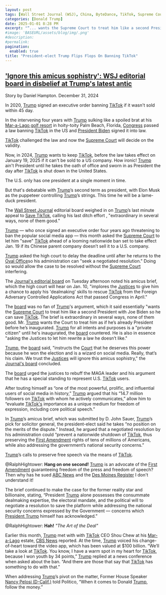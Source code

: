 ```yaml
---
layout: post
tags: [Wall Street Journal (WSJ), China, ByteDance, TikTok, Supreme Court of the United States (SCOTUS), Joe Biden, politics]
categories: [Donald Trump]
date: 2025-01-01 8:28 PM
excerpt: "“... wants the Supreme Court to treat him like a second President with Joe Biden so he can save TikTok. The brief is extraordinary in several ways, none of them good. Mr. Trump wants the Court to treat him as if he’s already President before he’s inaugurated. Trump for all intents and purposes is a “private citizen” until he's inaugurated, the board countered. He is also in essence asking the Justices to let him rewrite a law he doesn’t like.” – Wall Street Journal editorial board"
#image: 'BASEURL/assets/blog/img/.png'
#description:
#permalink:
pagination: 
  enabled: true
title: "President-elect Trump Flips Flops On Banning TikTok"
---
```



## ['Ignore this amicus sophistry': WSJ editorial board in disbelief at Trump's latest antic](https://www.rawstory.com/tiktok-ban-2670712862/)

Story by Daniel Hampton. December 31, 2024

In 2020, [Trump](https://www.whitehouse.gov/) signed an executive order banning [TikTok](https://www.tiktok.com/) if it wasn't sold within 45 day.

In the intervening four years with [Trump](https://www.whitehouse.gov/) sulking like a spoiled brat at his [Mar-a-Lago golf resort](https://www.maralagoclub.com/) in hoity-toity Palm Beach, Florida, [Congress](https://www.congress.gov/) passed a law banning [TikTok](https://www.tiktok.com/) in the US and [President Biden](https://bidenwhitehouse.archives.gov/) signed it into law.

[TikTok](https://www.tiktok.com/) challenged the law and now the [Supreme Court](https://supremecourt.gov/) will decide on the validity. 

Now, in 2024, [Trump](https://www.whitehouse.gov/) wants to keep [TikTok](https://www.tiktok.com/), before the law takes effect on January 19, 2025 if it can't be sold to a US company. How ironic! [Trump](https://www.whitehouse.gov/) ain't President until he takes the oath of office and sworn in as President the day after [TikTok](https://www.tiktok.com/) is shut down in the United States. 

The U.S. only has one president at a single moment in time.

But that's debatable with [Trump](https://www.whitehouse.gov/)’s second term as president, with Elon Musk as the puppeteer controlling [Trump](https://www.whitehouse.gov/)’s strings. This time he will be a lame-duck president. 

The [Wall Street Journal](https://www.wsj.com/) editorial board weighed in on [Trump](https://www.whitehouse.gov/)’s last minute appeal to [Save TikTok](https://www.tiktok.com/), calling his last ditch effort , "extraordinary in several ways, none of them good."

[Trump](https://www.whitehouse.gov/) — who once signed an executive order four years ago threatening to ban the popular social media app — this month asked the [Supreme Court](https://supremecourt.gov/) to let him "save" [TikTok](https://www.tiktok.com/) ahead of a looming nationwide ban set to take effect Jan. 19 if its Chinese parent company doesn’t sell it to a U.S. company.

[Trump](https://www.whitehouse.gov/) asked the high court to delay the deadline until after he returns to the [Oval Office](https://www.whitehouse.gov/)so his administration can "seek a negotiated resolution." Doing so would allow the case to be resolved without the [Supreme Court](https://supremecourt.gov/) interfering.

The [Journal's editorial board](https://www.wsj.com/) on Tuesday afternoon noted his amicus brief, which the high court will hear on Jan. 10, "implores the [Justices](https://www.supremecoyrt.gov/) to give him a chance to apply his 'dealmaking' skills to rescue [TikTok](https://www.tiktok.com/) from the Foreign Adversary Controlled Applications Act that passed Congress in April."

The [board](https://www.wsj.com/) was no fan of [Trump](https://www.whitehouse.gov/)'s argument, which it said essentially "wants the [Supreme Court](https://supremecourt.gov/) to treat him like a second President with Joe Biden so he can save [TikTok](https://www.tiktok.com/). The brief is extraordinary in several ways, none of them good. Mr. [Trump](https://www.whitehouse.gov/) wants the Court to treat him as if he’s already President before he’s inaugurated. [Trump](https://www.whitehouse.gov/) for all intents and purposes is a "private citizen" until he's inaugurated, the [board](https://www.wsj.com/) countered. He is also in essence "asking the Justices to let him rewrite a law he doesn’t like."

[Trump](https://www.whitehouse.gov/), the [board](https://www.wsj.com/) said, "instructs the [Court](https://supremecourt.gov/) that he deserves this power because he won the election and is a wizard on social media. Really, that’s his claim. We trust the [Justices](https://www.supremecoyrt.gov/) will ignore this amicus sophistry," the [Journal's board](https://www.wsj.https://www.wsj.com/) concluded.

The [board](https://www.wsj.com/) urged the justices to rebuff the MAGA leader and his argument that he has a special standing to represent U.S. [TikTok](https://www.tiktok.com/) users.

After touting himself as “one of the most powerful, prolific, and influential users of social media in history,” [Trump](https://www.whitehouse.gov/) argued that his “14.7 million followers on [TikTok](https://www.tiktok.com/) with whom he actively communicates,” allow him to “evaluate [TikTok's](https://www.tiktok.com/) importance as a unique medium for freedom of expression, including core political speech.”

In [Trump](https://www.whitehouse.gov/)’s amicus brief, which was submitted by D. John Sauer, [Trump](https://www.whitehouse.gov/)’s pick for solicitor general, the president-elect said he takes “no position on the merits of the dispute.” Instead, he argued that a negotiated resolution by his administration could “prevent a nationwide shutdown of [TikTok](https://www.tiktok.com/), thus preserving the [First Amendment](https://constitution.congress.gov/constitution/amendment-1/) rights of tens of millions of Americans, while also addressing the government’s national security concerns.”

[Trump](https://www.whitehouse.gov/)’s calls to preserve free speech via the means of [TikTok](https://www.tiktok.com/).

@RalphHightower: **Hang on one second!** [Trump](https://www.whitehouse.gov/) is an advocate of the [First Amendment](https://constitution.congress.gov/constitution/amendment-1/) guaranteeing freedom of the press and freedom of speech? Then why has he sued [ABC News](https://abcnews.go.com/) and the [Des Moines Register](https://www.desmoinesregister.com/)  I don't understand it!

The brief continued to make the case for the former reality star and billionaire, stating, “President [Trump](https://www.whitehouse.gov/) alone possesses the consummate dealmaking expertise, the electoral mandate, and the political will to negotiate a resolution to save the platform while addressing the national security concerns expressed by the Government — concerns which [President Trump](https://www.whitehouse.gov/) himself has acknowledged.”

@RalphHightower: **Hah!** *"The Art of the Deal"* 

Earlier this month, [Trump](https://www.whitehouse.gov/) met with with [TikTok](https://www.tiktok.com/) CEO Shou Chew at his [Mar-a-Lago](https://www.maralagoclub.com/) estate, [CBS News](https://www.cbsnews.com/) reported. At the time, [Trump](https://www.whitehouse.gov/) voiced his change-of-heart toward the video app, which has been valued at $100 billion. “We’ll take a look at [TikTok](https://www.tiktok.com/). You know, I have a warm spot in my heart for [TikTok](https://www.tiktok.com/), because I won youth by 34 points,” [Trump](https://www.whitehouse.gov/) replied at a news conference when asked about the ban. “And there are those that say that [TikTok](https://www.tiktok.com/) has something to do with that.”

When addressing [Trump](https://www.whitehouse.gov/)’s pivot on the matter, Former House Speaker [Nancy Pelosi (D-Calif.)](https://pelosi.house.gov/) told Politico, “When it comes to Donald [Trump](https://www.whitehouse.gov/), follow the money.”
